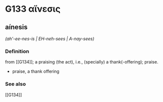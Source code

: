 # G133 αἴνεσις

## aínesis

_(ah'-ee-nes-is | EH-neh-sees | A-nay-sees)_

### Definition

from [[G134]]; a praising (the act), i.e., (specially) a thank(-offering); praise.

- praise, a thank offering

### See also

[[G134]]

